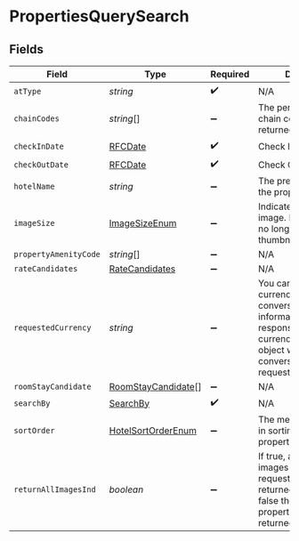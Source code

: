 # PropertiesQuerySearch


## Fields

| Field                                                                                                                                                                                           | Type                                                                                                                                                                                            | Required                                                                                                                                                                                        | Description                                                                                                                                                                                     | Example                                                                                                                                                                                         |
| ----------------------------------------------------------------------------------------------------------------------------------------------------------------------------------------------- | ----------------------------------------------------------------------------------------------------------------------------------------------------------------------------------------------- | ----------------------------------------------------------------------------------------------------------------------------------------------------------------------------------------------- | ----------------------------------------------------------------------------------------------------------------------------------------------------------------------------------------------- | ----------------------------------------------------------------------------------------------------------------------------------------------------------------------------------------------- |
| `atType`                                                                                                                                                                                        | *string*                                                                                                                                                                                        | :heavy_check_mark:                                                                                                                                                                              | N/A                                                                                                                                                                                             | PropertiesQuerySearch                                                                                                                                                                           |
| `chainCodes`                                                                                                                                                                                    | *string*[]                                                                                                                                                                                      | :heavy_minus_sign:                                                                                                                                                                              | The permitted property chain code(s) to be returned for this request                                                                                                                            |                                                                                                                                                                                                 |
| `checkInDate`                                                                                                                                                                                   | [RFCDate](../../types/rfcdate.md)                                                                                                                                                               | :heavy_check_mark:                                                                                                                                                                              | Check In Date                                                                                                                                                                                   |                                                                                                                                                                                                 |
| `checkOutDate`                                                                                                                                                                                  | [RFCDate](../../types/rfcdate.md)                                                                                                                                                               | :heavy_check_mark:                                                                                                                                                                              | Check Out Date                                                                                                                                                                                  |                                                                                                                                                                                                 |
| `hotelName`                                                                                                                                                                                     | *string*                                                                                                                                                                                        | :heavy_minus_sign:                                                                                                                                                                              | The preferred name of the property                                                                                                                                                              |                                                                                                                                                                                                 |
| `imageSize`                                                                                                                                                                                     | [ImageSizeEnum](../../models/shared/imagesizeenum.md)                                                                                                                                           | :heavy_minus_sign:                                                                                                                                                                              | Indicates the size of the image. Hospitality APIs no longer support thumbnail                                                                                                                   |                                                                                                                                                                                                 |
| `propertyAmenityCode`                                                                                                                                                                           | *string*[]                                                                                                                                                                                      | :heavy_minus_sign:                                                                                                                                                                              | N/A                                                                                                                                                                                             |                                                                                                                                                                                                 |
| `rateCandidates`                                                                                                                                                                                | [RateCandidates](../../models/shared/ratecandidates.md)                                                                                                                                         | :heavy_minus_sign:                                                                                                                                                                              | N/A                                                                                                                                                                                             |                                                                                                                                                                                                 |
| `requestedCurrency`                                                                                                                                                                             | *string*                                                                                                                                                                                        | :heavy_minus_sign:                                                                                                                                                                              | You can use requested currency to request conversion rate information. The response will return the currencyRateConversion object which will contain conversion rate of the requested currency. |                                                                                                                                                                                                 |
| `roomStayCandidate`                                                                                                                                                                             | [RoomStayCandidate](../../models/shared/roomstaycandidate.md)[]                                                                                                                                 | :heavy_minus_sign:                                                                                                                                                                              | N/A                                                                                                                                                                                             |                                                                                                                                                                                                 |
| `searchBy`                                                                                                                                                                                      | [SearchBy](../../models/shared/searchby.md)                                                                                                                                                     | :heavy_check_mark:                                                                                                                                                                              | N/A                                                                                                                                                                                             |                                                                                                                                                                                                 |
| `sortOrder`                                                                                                                                                                                     | [HotelSortOrderEnum](../../models/shared/hotelsortorderenum.md)                                                                                                                                 | :heavy_minus_sign:                                                                                                                                                                              | The method to be used in sorting hotel properties                                                                                                                                               |                                                                                                                                                                                                 |
| `returnAllImagesInd`                                                                                                                                                                            | *boolean*                                                                                                                                                                                       | :heavy_minus_sign:                                                                                                                                                                              | If true, all property images of the size requested will be returned. If blank or false the best single property image will be returned.                                                         |                                                                                                                                                                                                 |